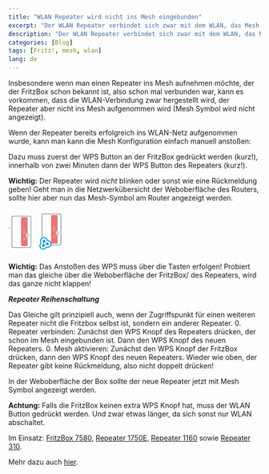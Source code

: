 ```yaml
---
title: "WLAN Repeater wird nicht ins Mesh eingebunden"
excerpt: "Der WLAN Repeater verbindet sich zwar mit dem WLAN, das Mesh Symbol wird aber nicht angezeigt."
description: "Der WLAN Repeater verbindet sich zwar mit dem WLAN, das Mesh Symbol wird aber nicht angezeigt."
categories: [Blog]
tags: [Fritz!, mesh, wlan]
lang: de
---
```



Insbesondere wenn man einen Repeater ins Mesh aufnehmen möchte, der der FritzBox schon bekannt ist, also schon mal verbunden war, kann es vorkommen, dass die WLAN-Verbindung zwar hergestellt wird, der Repeater aber nicht ins Mesh aufgenommen wird (Mesh Symbol wird nicht angezeigt).

Wenn der Repeater bereits erfolgreich ins WLAN-Netz aufgenommen wurde, kann man kann die Mesh Konfiguration einfach manuell anstoßen:

Dazu muss zuerst der WPS Button an der FritzBox gedrückt werden (kurz!), innerhalb von zwei Minuten dann der WPS Button des Repeaters (kurz!).

**Wichtig:** Der Repeater wird *nicht* blinken oder sonst wie eine Rückmeldung geben! Geht man in die Netzwerkübersicht der Weboberfläche des Routers, sollte hier aber nun das Mesh-Symbol am Router angezeigt werden.

![Mesh aktiv](/images/310-mesh-nicht-aktiv2-t.png  "Mesh nicht aktiv") ![Mesh aktiv](/images/310-mesh-aktiv-t.png  "Mesh aktiv")

**Wichtig:** Das Anstoßen des WPS muss über die Tasten erfolgen! Probiert man das gleiche über die Weboberfläche der FritzBox/ des Repeaters, wird das ganze nicht klappen!

***Repeater Reihenschaltung***

Das Gleiche gilt prinzipiell auch, wenn der Zugriffspunkt für einen weiteren Repeater nicht die Fritzbox selbst ist, sondern ein anderer Repeater.
0. Repeater verbinden: Zunächst den WPS Knopf des Repeaters drücken, der schon im Mesh eingebunden ist. Dann den WPS Knopf des neuen Repeaters.
0. Mesh aktivieren: Zunächst den WPS Knopf der FritzBox drücken, dann den WPS Knopf des neuen Repeaters. Wieder wie oben, der Repeater gibt keine Rückmeldung, also nicht doppelt drücken!

In der Weboberfläche der Box sollte der neue Repeater jetzt mit Mesh Symbol angezeigt werden.

**Achtung:** Falls die FritzBox keinen extra WPS Knopf hat, muss der WLAN Button gedrückt werden. Und zwar etwas länger, da sich sonst nur WLAN abschaltet.

Im Einsatz: [FritzBox 7580](http://amzn.to/2oPsIpM), [Repeater 1750E](http://amzn.to/2FjLOeF),  [Repeater 1160](http://amzn.to/2I2LOkZ) sowie [Repeater 310](http://amzn.to/2D0rlcN).

Mehr dazu auch [hier](https://service.avm.de/help/de/FRITZ-Box-7580/017p1/hilfe_connect_push).













